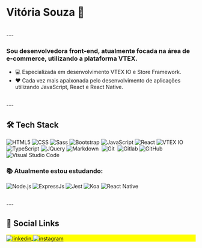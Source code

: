 # Vitória Souza 👋

<br/>
---

### Sou desenvolvedora front-end, atualmente focada na área de e-commerce, utilizando a plataforma VTEX. 
 - 💻 Especializada em desenvolvimento VTEX IO e Store Framework.
 - ❤ Cada vez mais apaixonada pelo desenvolvimento de aplicações utilizando JavaScript, React e React Native.

<br/>
---

## 🛠 **Tech Stack**

  ![HTML5](https://img.shields.io/badge/HTML-333333?style=flat&logo=html5)
  ![CSS](https://img.shields.io/badge/CSS-333333?style=flat&logo=css3)
  ![Sass](https://img.shields.io/badge/Sass-333?style=flat&logo=sass)
  ![Bootstrap](https://img.shields.io/badge/Bootstrap-333?style=flat&logo=bootstrap)
  ![JavaScript](https://img.shields.io/badge/-JavaScript-333333?style=flat&logo=javascript)
  ![React](https://img.shields.io/badge/-React-333333?style=flat&logo=react)
  ![VTEX IO](https://img.shields.io/badge/VTEXIO-333?style=flat&logo=vtex)
  ![TypeScript](https://img.shields.io/badge/TypeScript-333333?style=flat&logo=typescript)
  ![JQuery](https://img.shields.io/badge/jQuery-333?style=flat&logo=jquery)
  ![Markdown](https://img.shields.io/badge/-Markdown-05122A?style=flat&logo=markdown)&nbsp;
  ![Git](https://img.shields.io/badge/-Git-05122A?style=flat&logo=git)&nbsp;
  ![Gitlab](https://img.shields.io/badge/-Gitlab-333333?style=flat&logo=gitlab)
  ![GitHub](https://img.shields.io/badge/-GitHub-05122A?style=flat&logo=github)&nbsp;
  ![Visual Studio Code](https://img.shields.io/badge/-Visual%20Studio%20Code-05122A?style=flat&logo=visual-studio-code&logoColor=007ACC)&nbsp;
  
  
### 📚 **Atualmente estou estudando:**
  ![Node.js](https://img.shields.io/badge/Node.js-333333?style=flat&logo=node.js)
  ![ExpressJs](https://img.shields.io/badge/Express.js-333?style=flat)
  ![Jest](https://img.shields.io/badge/-Jest-333333?style=flat&logo=jest)
  ![Koa](https://img.shields.io/badge/KoaJs-333?style=flat)
  ![React Native](https://img.shields.io/badge/-React%20Native-333333?style=flat&logo=react)

<br/>
---

## 📱 **Social Links**

<p align="left" style="background:yellow">
<a href="https://www.linkedin.com/in/vitoriasouza161" target="_blank">
  <img align="center" src="https://img.shields.io/badge/-vitoriasouza-05122A?style=flat&logo=linkedin" alt="linkedin"/>
</a>
<a href="https://www.instagram.com/viihsouza_161/" target="_blank">
 <img align="center" src="https://img.shields.io/badge/-viihsouza161-05122A?style=flat&logo=instagram" alt="instagram"/>
</a>
</p>


<!--
**SouzaVitoria/SouzaVitoria** is a ✨ _special_ ✨ repository because its `README.md` (this file) appears on your GitHub profile.

Here are some ideas to get you started:

- 🔭 I’m currently working on ...
- 🌱 I’m currently learning ...
- 👯 I’m looking to collaborate on ...
- 🤔 I’m looking for help with ...
- 💬 Ask me about ...
- 📫 How to reach me: ...
- 😄 Pronouns: ...
- ⚡ Fun fact: ...
-->
